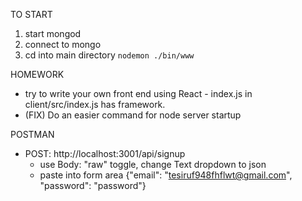 TO START
1. start mongod
2. connect to mongo
3. cd into main directory `nodemon ./bin/www`

HOMEWORK
- try to write your own front end using React - index.js in client/src/index.js has framework.
- (FIX) Do an easier command for node server startup

POSTMAN
- POST: http://localhost:3001/api/signup
  - use Body: "raw" toggle, change Text dropdown to json
  - paste into form area {"email": "tesiruf948fhflwt@gmail.com", "password": "password"}
